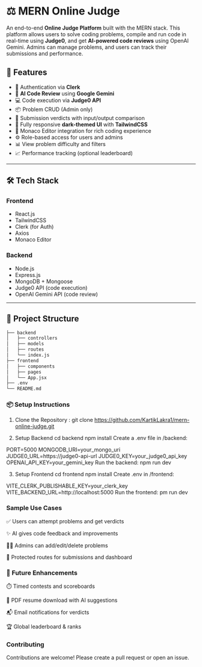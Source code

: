 # ⚖️ MERN Online Judge

An end-to-end **Online Judge Platform** built with the MERN stack. This platform allows users to solve coding problems, compile and run code in real-time using **Judge0**, and get **AI-powered code reviews** using OpenAI Gemini. Admins can manage problems, and users can track their submissions and performance.

## 🚀 Features

- 🔐 Authentication via **Clerk**
- 🧠 **AI Code Review** using **Google Gemini**
- 💻 Code execution via **Judge0 API**
- 📦 Problem CRUD (Admin only)
- 📜 Submission verdicts with input/output comparison
- 🎨 Fully responsive **dark-themed UI** with **TailwindCSS**
- 🧪 Monaco Editor integration for rich coding experience
- ⚙️ Role-based access for users and admins
- 📊 View problem difficulty and filters
- 📈 Performance tracking (optional leaderboard)

---

## 🛠️ Tech Stack

### Frontend

- React.js
- TailwindCSS
- Clerk (for Auth)
- Axios
- Monaco Editor

### Backend

- Node.js
- Express.js
- MongoDB + Mongoose
- Judge0 API (code execution)
- OpenAI Gemini API (code review)

---

## 📁 Project Structure

```bash
├── backend
│   ├── controllers
│   ├── models
│   ├── routes
│   └── index.js
├── frontend
│   ├── components
│   ├── pages
│   └── App.jsx
├── .env
└── README.md

```

### 📦 Setup Instructions

1. Clone the Repository : git clone https://github.com/KartikLakra1/mern-online-judge.git

2. Setup Backend
   cd backend
   npm install
   Create a .env file in /backend:

PORT=5000
MONGODB_URI=your_mongo_uri
JUDGE0_URL=https://judge0-api-url
JUDGE0_KEY=your_judge0_api_key
OPENAI_API_KEY=your_gemini_key
Run the backend: npm run dev

3. Setup Frontend
   cd frontend
   npm install
   Create .env in /frontend:

VITE_CLERK_PUBLISHABLE_KEY=your_clerk_key
VITE_BACKEND_URL=http://localhost:5000
Run the frontend: pm run dev

### Sample Use Cases

✅ Users can attempt problems and get verdicts

✨ AI gives code feedback and improvements

👨‍🏫 Admins can add/edit/delete problems

🔐 Protected routes for submissions and dashboard

### 🧠 Future Enhancements

⏱️ Timed contests and scoreboards

🧾 PDF resume download with AI suggestions

📬 Email notifications for verdicts

🏆 Global leaderboard & ranks

### Contributing

Contributions are welcome! Please create a pull request or open an issue.
